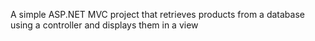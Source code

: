 A simple ASP.NET MVC project that retrieves products from a database using a controller and displays them in a view
